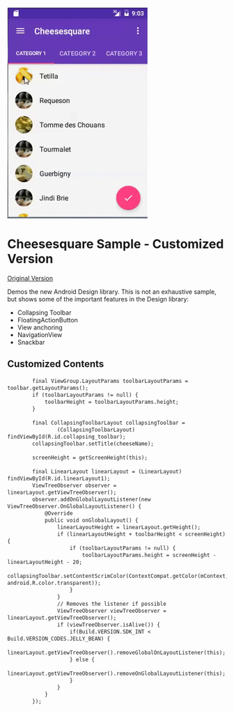 ![Screenshot](https://github.com/ngocchung/CheeseSquare/blob/master/screenshot.gif)

Cheesesquare Sample - Customized Version
===================================

[Original Version](https://github.com/chrisbanes/cheesesquare)

Demos the new Android Design library. This is not an exhaustive sample, but shows
some of the important features in the Design library:

- Collapsing Toolbar
- FloatingActionButton
- View anchoring
- NavigationView
- Snackbar

Customized Contents
--------------

```
		final ViewGroup.LayoutParams toolbarLayoutParams = toolbar.getLayoutParams();
        if (toolbarLayoutParams != null) {
            toolbarHeight = toolbarLayoutParams.height;
        }

        final CollapsingToolbarLayout collapsingToolbar =
                (CollapsingToolbarLayout) findViewById(R.id.collapsing_toolbar);
        collapsingToolbar.setTitle(cheeseName);

        screenHeight = getScreenHeight(this);

        final LinearLayout linearLayout = (LinearLayout) findViewById(R.id.linearLayout1);
        ViewTreeObserver observer = linearLayout.getViewTreeObserver();
        observer.addOnGlobalLayoutListener(new ViewTreeObserver.OnGlobalLayoutListener() {
            @Override
            public void onGlobalLayout() {
                linearLayoutHeight = linearLayout.getHeight();
                if (linearLayoutHeight + toolbarHeight < screenHeight) {
                    if (toolbarLayoutParams != null) {
                        toolbarLayoutParams.height = screenHeight - linearLayoutHeight - 20;                        
                        collapsingToolbar.setContentScrimColor(ContextCompat.getColor(mContext, android.R.color.transparent));
                    }
                }
                // Removes the listener if possible
                ViewTreeObserver viewTreeObserver = linearLayout.getViewTreeObserver();
                if (viewTreeObserver.isAlive()) {
                    if(Build.VERSION.SDK_INT < Build.VERSION_CODES.JELLY_BEAN) {
                        linearLayout.getViewTreeObserver().removeGlobalOnLayoutListener(this);
                    } else {
                        linearLayout.getViewTreeObserver().removeOnGlobalLayoutListener(this);
                    }
                }
            }
        });
```
